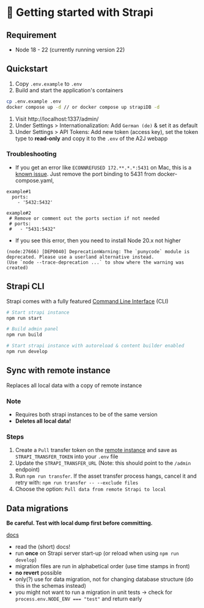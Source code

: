 # 🚀 Getting started with Strapi

## Requirement

- Node 18 - 22 (currently running version 22)

## Quickstart

1. Copy `.env.example` to `.env`
2. Build and start the application's containers

```bash
cp .env.example .env
docker compose up -d // or docker compose up strapiDB -d
```

1. Visit http://localhost:1337/admin/
2. Under Settings > Internationalization: Add `German (de)` & set it as default
3. Under Settings > API Tokens: Add new token (access key), set the token type to **read-only** and copy it to the `.env` of the A2J webapp

### Troubleshooting

- If you get an error like `ECONNREFUSED 172.**.*.*:5431` on Mac, this is a [known issue](https://github.com/docker/compose/issues/4783#issuecomment-301778969). Just remove the port binding to 5431 from docker-compose.yaml,
 
``` 
example#1 
  ports:
    - '5432:5432'
    
example#2  
 # Remove or comment out the ports section if not needed
 # ports:
 #   - "5431:5432"
  ```

- If you see this error, then you need to install Node 20.x not higher

```
(node:27666) [DEP0040] DeprecationWarning: The `punycode` module is deprecated. Please use a userland alternative instead.
(Use `node --trace-deprecation ...` to show where the warning was created)
```

## Strapi CLI

Strapi comes with a fully featured [Command Line Interface](https://docs.strapi.io/dev-docs/cli) (CLI)

```bash
# Start strapi instance
npm run start

# Build admin panel
npm run build

# Start strapi instance with autoreload & content builder enabled
npm run develop
```

## Sync with remote instance

Replaces all local data with a copy of remote instance

### Note

- Requires both strapi instances to be of the same version
- **Deletes all local data!**

### Steps

1. Create a `Pull` transfer token on the [remote instance](https://a2j-rast-strapi.dev.ds4g.net/admin/settings/transfer-tokens) and save as `STRAPI_TRANSFER_TOKEN` into your `.env` file
2. Update the `STRAPI_TRANSFER_URL` (Note: this should point to the `/admin` endpoint)
3. Run `npm run transfer`. If the asset transfer process hangs, cancel it and retry with: `npm run transfer -- --exclude files`
4. Choose the option: `Pull data from remote Strapi to local`

## Data migrations

**Be careful. Test with local dump first before committing.**

[docs](https://docs.strapi.io/dev-docs/database-migrations)

- read the (short) docs!
- run **once** on Strapi server start-up (or reload when using `npm run develop`)
- migration files are run in alphabetical order (use time stamps in front)
- **no revert** possible
- only(?) use for data migration, not for changing database structure (do this in the schemas instead)
- you might not want to run a migration in unit tests -> check for `process.env.NODE_ENV === "test"` and return early
